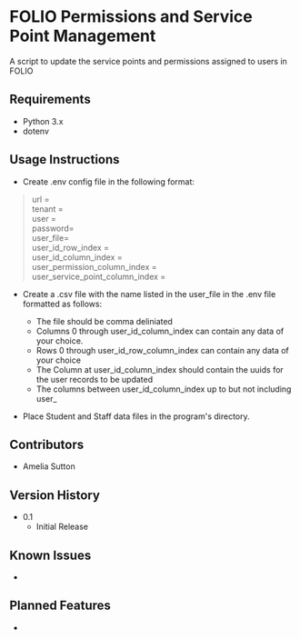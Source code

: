 

# FOLIO Permissions and Service Point Management

A script to update the service points and permissions assigned to users in FOLIO
## Requirements


* Python 3.x
* dotenv

## Usage Instructions

* Create .env config file in the following format:
>url = <br />
tenant = <br />
user = <br />
password=<br />
user_file=<br />
user_id_row_index = <br />
user_id_column_index = <br />
user_permission_column_index = <br />
user_service_point_column_index = <br />

* Create a .csv file with the name listed in the user_file in the .env file formatted as follows:
  
    * The file should be comma deliniated
    * Columns 0 through user_id_column_index can contain any data of your choice.
    * Rows 0 through user_id_row_column_index can contain any data of your choice
    * The Column at user_id_column_index should contain the uuids for the user records to be updated
    * The columns between user_id_column_index up to but not including user_

* Place Student and Staff data files in the program's directory.



## Contributors


* Amelia Sutton


## Version History

* 0.1
    * Initial Release
    
## Known Issues
* 
## Planned Features
*